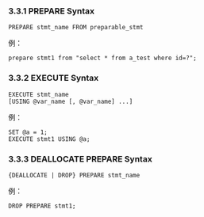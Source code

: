 
### 3.3.1  PREPARE Syntax
```
PREPARE stmt_name FROM preparable_stmt
```
例：
```
prepare stmt1 from "select * from a_test where id=?";
```
### 3.3.2  EXECUTE Syntax
```
EXECUTE stmt_name
[USING @var_name [, @var_name] ...]
```
例：
```
SET @a = 1;
EXECUTE stmt1 USING @a;
``` 

### 3.3.3  DEALLOCATE PREPARE Syntax
```
{DEALLOCATE | DROP} PREPARE stmt_name
```
例：
```
DROP PREPARE stmt1;
```
